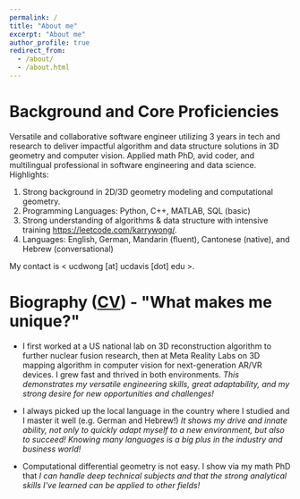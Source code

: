 ```yaml
---
permalink: /
title: "About me"
excerpt: "About me"
author_profile: true
redirect_from: 
  - /about/
  - /about.html
---
```


Background and Core Proficiencies
======
Versatile and collaborative software engineer utilizing 3 years in tech and research to deliver impactful algorithm and data structure solutions in 3D geometry and computer vision. Applied math PhD, avid coder, and multilingual professional in software engineering and data science. Highlights:
1. Strong background in 2D/3D geometry modeling and computational geometry.
2. Programming Languages: Python, C++, MATLAB, SQL (basic)
3. Strong understanding of algorithms & data structure with intensive training <https://leetcode.com/karrywong/>.
4. Languages: English, German, Mandarin (fluent), Cantonese (native), and Hebrew (conversational)

My contact is < ucdwong [at] ucdavis [dot] edu >.
 
Biography ([CV](https://karrywong.github.io/files/CV_kawaiWONG.pdf)) - "What makes me unique?"
======
* I first worked at a US national lab on 3D reconstruction algorithm to further nuclear fusion research, then at Meta Reality Labs on 3D mapping algorithm in computer vision for next-generation AR/VR devices. I grew fast and thrived in both environments. *This demonstrates my versatile engineering skills, great adaptability, and my strong desire for new opportunities and challenges!*

* I always picked up the local language in the country where I studied and I master it well (e.g. German and Hebrew!) *It shows my drive and innate ability, not only to quickly adapt myself to a new environment, but also to succeed! Knowing many languages is a big plus in the industry and business world!*

* Computational differential geometry is not easy. I show via my math PhD that *I can handle deep technical subjects and that the strong analytical skills I've learned can be applied to other fields!*

<!--I completed my M.Sc. at [the Technical University of Munich](https://www.ma.tum.de) in 2015 and B.Sc. at the [Hong Kong University of Science Technology](http://www.math.ust.hk) in 2011. I completed my master's thesis on [optimal surface embedding](https://www.researchgate.net/publication/285206534_Optimal_Isometric_Embeddings_of_surfaces_in_3-dimensional_spaces) at the [Hebrew University of Jerusalem](https://mathematics.huji.ac.il) under the guidance of [Raz Kupferman](https://razkupferman.wixsite.com/mysite). Prior to my graduate studies in the US, I worked in Germany as a software test engineer at Rohde & Schwarz and interned briefly at Siemens. -->

<!--Outside my research work, I am currently a passionate learner of machine learning and data science. I want to explore their potential applications to shape comparison and problems in limited view computed tomography.  -->

<!--Moreover, I am an avid world traveler and have great enthusiasm to learn different foreign languages - native in Cantonese, fluent in English, German, and Mandarin, conversational in Hebrew!-->
